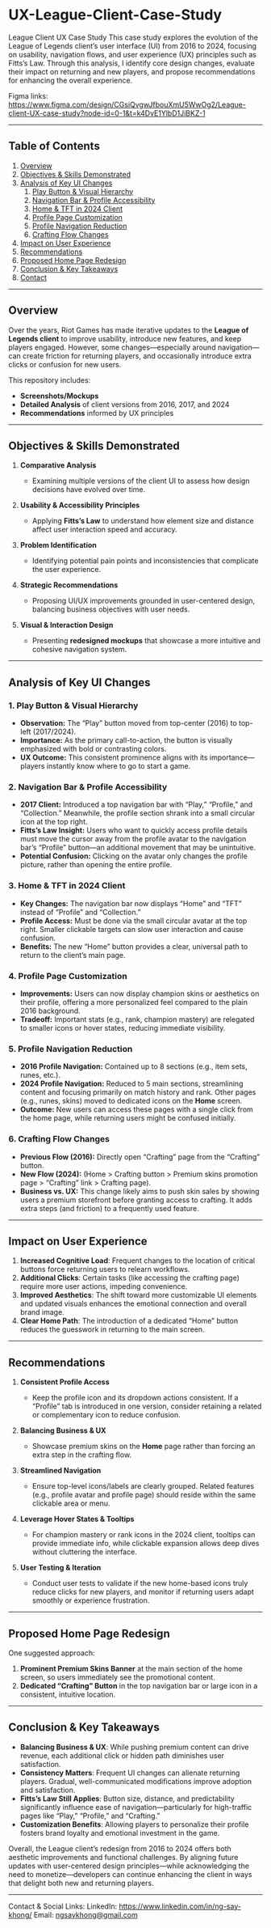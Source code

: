 # UX-League-Client-Case-Study

League Client UX Case Study
This case study explores the evolution of the League of Legends client’s user interface (UI) from 2016 to 2024, focusing on usability, navigation flows, and user experience (UX) principles such as Fitts’s Law. Through this analysis, I identify core design changes, evaluate their impact on returning and new players, and propose recommendations for enhancing the overall experience.

Figma links: https://www.figma.com/design/CGsiQvgwJfbouXmU5WwOg2/League-client-UX-case-study?node-id=0-1&t=k4DvE1YlbD1JiBKZ-1

---
## Table of Contents
1. [Overview](#overview)  
2. [Objectives & Skills Demonstrated](#objectives--skills-demonstrated)  
3. [Analysis of Key UI Changes](#analysis-of-key-ui-changes)  
   1. [Play Button & Visual Hierarchy](#1-play-button--visual-hierarchy)  
   2. [Navigation Bar & Profile Accessibility](#2-navigation-bar--profile-accessibility)  
   3. [Home & TFT in 2024 Client](#3-home--tft-in-2024-client)  
   4. [Profile Page Customization](#4-profile-page-customization)  
   5. [Profile Navigation Reduction](#5-profile-navigation-reduction)  
   6. [Crafting Flow Changes](#6-crafting-flow-changes)  
4. [Impact on User Experience](#impact-on-user-experience)  
5. [Recommendations](#recommendations)  
6. [Proposed Home Page Redesign](#proposed-home-page-redesign)  
7. [Conclusion & Key Takeaways](#conclusion--key-takeaways)  
8. [Contact](#contact)
---
## Overview
Over the years, Riot Games has made iterative updates to the **League of Legends client** to improve usability, introduce new features, and keep players engaged. However, some changes—especially around navigation—can create friction for returning players, and occasionally introduce extra clicks or confusion for new users.

This repository includes:
- **Screenshots/Mockups**  
- **Detailed Analysis** of client versions from 2016, 2017, and 2024  
- **Recommendations** informed by UX principles
  
---

## Objectives & Skills Demonstrated

1. **Comparative Analysis**  
   - Examining multiple versions of the client UI to assess how design decisions have evolved over time.

2. **Usability & Accessibility Principles**  
   - Applying **Fitts’s Law** to understand how element size and distance affect user interaction speed and accuracy.

3. **Problem Identification**  
   - Identifying potential pain points and inconsistencies that complicate the user experience.

4. **Strategic Recommendations**  
   - Proposing UI/UX improvements grounded in user-centered design, balancing business objectives with user needs.

5. **Visual & Interaction Design**  
   - Presenting **redesigned mockups** that showcase a more intuitive and cohesive navigation system.

---

## Analysis of Key UI Changes

### 1. Play Button & Visual Hierarchy
- **Observation:** The “Play” button moved from top-center (2016) to top-left (2017/2024).  
- **Importance:** As the primary call-to-action, the button is visually emphasized with bold or contrasting colors.  
- **UX Outcome:** This consistent prominence aligns with its importance—players instantly know where to go to start a game.

### 2. Navigation Bar & Profile Accessibility
- **2017 Client:** Introduced a top navigation bar with “Play,” “Profile,” and “Collection.” Meanwhile, the profile section shrank into a small circular icon at the top right.  
- **Fitts’s Law Insight:** Users who want to quickly access profile details must move the cursor away from the profile avatar to the navigation bar’s “Profile” button—an additional movement that may be unintuitive.  
- **Potential Confusion:** Clicking on the avatar only changes the profile picture, rather than opening the entire profile.

### 3. Home & TFT in 2024 Client
- **Key Changes:** The navigation bar now displays “Home” and “TFT” instead of “Profile” and “Collection.”  
- **Profile Access:** Must be done via the small circular avatar at the top right. Smaller clickable targets can slow user interaction and cause confusion.  
- **Benefits:** The new “Home” button provides a clear, universal path to return to the client’s main page.

### 4. Profile Page Customization
- **Improvements:** Users can now display champion skins or aesthetics on their profile, offering a more personalized feel compared to the plain 2016 background.  
- **Tradeoff:** Important stats (e.g., rank, champion mastery) are relegated to smaller icons or hover states, reducing immediate visibility.

### 5. Profile Navigation Reduction
- **2016 Profile Navigation:** Contained up to 8 sections (e.g., item sets, runes, etc.).  
- **2024 Profile Navigation:** Reduced to 5 main sections, streamlining content and focusing primarily on match history and rank. Other pages (e.g., runes, skins) moved to dedicated icons on the **Home** screen.  
- **Outcome:** New users can access these pages with a single click from the home page, while returning users might be confused initially.

### 6. Crafting Flow Changes
- **Previous Flow (2016):** Directly open “Crafting” page from the “Crafting” button.  
- **New Flow (2024):** (Home > Crafting button > Premium skins promotion page > “Crafting” link > Crafting page).  
- **Business vs. UX:** This change likely aims to push skin sales by showing users a premium storefront before granting access to crafting. It adds extra steps (and friction) to a frequently used feature.

---

## Impact on User Experience
1. **Increased Cognitive Load**: Frequent changes to the location of critical buttons force returning users to relearn workflows.  
2. **Additional Clicks**: Certain tasks (like accessing the crafting page) require more user actions, impeding convenience.  
3. **Improved Aesthetics**: The shift toward more customizable UI elements and updated visuals enhances the emotional connection and overall brand image.  
4. **Clear Home Path**: The introduction of a dedicated “Home” button reduces the guesswork in returning to the main screen.

---

## Recommendations
1. **Consistent Profile Access**  
   - Keep the profile icon and its dropdown actions consistent. If a “Profile” tab is introduced in one version, consider retaining a related or complementary icon to reduce confusion.

2. **Balancing Business & UX**  
   - Showcase premium skins on the **Home** page rather than forcing an extra step in the crafting flow.

3. **Streamlined Navigation**  
   - Ensure top-level icons/labels are clearly grouped. Related features (e.g., profile avatar and profile page) should reside within the same clickable area or menu.

4. **Leverage Hover States & Tooltips**  
   - For champion mastery or rank icons in the 2024 client, tooltips can provide immediate info, while clickable expansion allows deep dives without cluttering the interface.

5. **User Testing & Iteration**  
   - Conduct user tests to validate if the new home-based icons truly reduce clicks for new players, and monitor if returning users adapt smoothly or experience frustration.

---

## Proposed Home Page Redesign
One suggested approach:
1. **Prominent Premium Skins Banner** at the main section of the home screen, so users immediately see the promotional content.  
2. **Dedicated “Crafting” Button** in the top navigation bar or large icon in a consistent, intuitive location.  

---

## Conclusion & Key Takeaways
- **Balancing Business & UX**: While pushing premium content can drive revenue, each additional click or hidden path diminishes user satisfaction.  
- **Consistency Matters**: Frequent UI changes can alienate returning players. Gradual, well-communicated modifications improve adoption and satisfaction.  
- **Fitts’s Law Still Applies**: Button size, distance, and predictability significantly influence ease of navigation—particularly for high-traffic pages like “Play,” “Profile,” and “Crafting.”  
- **Customization Benefits**: Allowing players to personalize their profile fosters brand loyalty and emotional investment in the game.

Overall, the League client’s redesign from 2016 to 2024 offers both aesthetic improvements and functional challenges. By aligning future updates with user-centered design principles—while acknowledging the need to monetize—developers can continue enhancing the client in ways that delight both new and returning players.

---

Contact & Social Links: LinkedIn: https://www.linkedin.com/in/ng-say-khong/ Email: ngsaykhong@gmail.com
